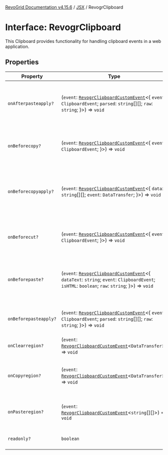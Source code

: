 [RevoGrid Documentation v4.15.6](README.md) / [JSX](Namespace.JSX.md) / RevogrClipboard

# Interface: RevogrClipboard

This Clipboard provides functionality for handling clipboard events in a web application.

## Properties

| Property | Type | Description | Defined in |
| ------ | ------ | ------ | ------ |
| `onAfterpasteapply?` | (`event`: [`RevogrClipboardCustomEvent`](Interface.RevogrClipboardCustomEvent.md)\<\{ `event`: `ClipboardEvent`; `parsed`: `string`[][]; `raw`: `string`; \}\>) => `void` | Paste 4. Fired after paste applied to the grid defaultPrevented - if true, paste will be canceled | [src/components.d.ts:1652](https://github.com/revolist/revogrid/blob/8ab186c1ae2faee97d25784acff6dbf4187524f8/src/components.d.ts#L1652) |
| `onBeforecopy?` | (`event`: [`RevogrClipboardCustomEvent`](Interface.RevogrClipboardCustomEvent.md)\<\{ `event`: `ClipboardEvent`; \}\>) => `void` | Copy 1. Fired before copy triggered defaultPrevented - if true, copy will be canceled | [src/components.d.ts:1660](https://github.com/revolist/revogrid/blob/8ab186c1ae2faee97d25784acff6dbf4187524f8/src/components.d.ts#L1660) |
| `onBeforecopyapply?` | (`event`: [`RevogrClipboardCustomEvent`](Interface.RevogrClipboardCustomEvent.md)\<\{ `data`: `string`[][]; `event`: `DataTransfer`; \}\>) => `void` | Copy Method 1. Fired before copy applied to the clipboard from outside. defaultPrevented - if true, copy will be canceled | [src/components.d.ts:1666](https://github.com/revolist/revogrid/blob/8ab186c1ae2faee97d25784acff6dbf4187524f8/src/components.d.ts#L1666) |
| `onBeforecut?` | (`event`: [`RevogrClipboardCustomEvent`](Interface.RevogrClipboardCustomEvent.md)\<\{ `event`: `ClipboardEvent`; \}\>) => `void` | Cut 1. Fired before cut triggered defaultPrevented - if true, cut will be canceled | [src/components.d.ts:1673](https://github.com/revolist/revogrid/blob/8ab186c1ae2faee97d25784acff6dbf4187524f8/src/components.d.ts#L1673) |
| `onBeforepaste?` | (`event`: [`RevogrClipboardCustomEvent`](Interface.RevogrClipboardCustomEvent.md)\<\{ `dataText`: `string`; `event`: `ClipboardEvent`; `isHTML`: `boolean`; `raw`: `string`; \}\>) => `void` | Paste 1. Fired before paste applied to the grid defaultPrevented - if true, paste will be canceled | [src/components.d.ts:1679](https://github.com/revolist/revogrid/blob/8ab186c1ae2faee97d25784acff6dbf4187524f8/src/components.d.ts#L1679) |
| `onBeforepasteapply?` | (`event`: [`RevogrClipboardCustomEvent`](Interface.RevogrClipboardCustomEvent.md)\<\{ `event`: `ClipboardEvent`; `parsed`: `string`[][]; `raw`: `string`; \}\>) => `void` | Paste 2. Fired before paste applied to the grid and after data parsed | [src/components.d.ts:1688](https://github.com/revolist/revogrid/blob/8ab186c1ae2faee97d25784acff6dbf4187524f8/src/components.d.ts#L1688) |
| `onClearregion?` | (`event`: [`RevogrClipboardCustomEvent`](Interface.RevogrClipboardCustomEvent.md)\<`DataTransfer`\>) => `void` | Cut 2. Clears region when cut is done | [src/components.d.ts:1696](https://github.com/revolist/revogrid/blob/8ab186c1ae2faee97d25784acff6dbf4187524f8/src/components.d.ts#L1696) |
| `onCopyregion?` | (`event`: [`RevogrClipboardCustomEvent`](Interface.RevogrClipboardCustomEvent.md)\<`DataTransfer`\>) => `void` | Copy 2. Fired when region copied defaultPrevented - if true, copy will be canceled | [src/components.d.ts:1700](https://github.com/revolist/revogrid/blob/8ab186c1ae2faee97d25784acff6dbf4187524f8/src/components.d.ts#L1700) |
| `onPasteregion?` | (`event`: [`RevogrClipboardCustomEvent`](Interface.RevogrClipboardCustomEvent.md)\<`string`[][]\>) => `void` | Paste 3. Internal method. When data region is ready pass it to the top. | [src/components.d.ts:1706](https://github.com/revolist/revogrid/blob/8ab186c1ae2faee97d25784acff6dbf4187524f8/src/components.d.ts#L1706) |
| `readonly?` | `boolean` | If readonly mode - disabled Paste event | [src/components.d.ts:1710](https://github.com/revolist/revogrid/blob/8ab186c1ae2faee97d25784acff6dbf4187524f8/src/components.d.ts#L1710) |

